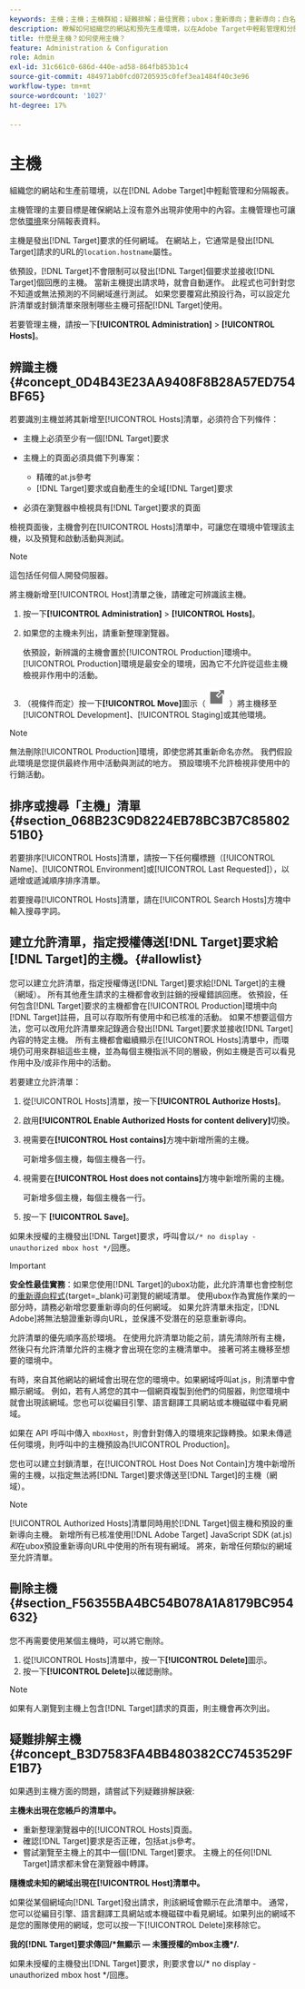 ```yaml
---
keywords: 主機；主機；主機群組；疑難排解；最佳實務；ubox；重新導向；重新導向；白名單；允許清單；黑名單；封鎖清單
description: 瞭解如何組織您的網站和預先生產環境，以在Adobe Target中輕鬆管理和分開的報表。
title: 什麼是主機？如何使用主機？
feature: Administration & Configuration
role: Admin
exl-id: 31c661c0-686d-440e-ad58-864fb853b1c4
source-git-commit: 484971ab0fcd07205935c0fef3ea1484f40c3e96
workflow-type: tm+mt
source-wordcount: '1027'
ht-degree: 17%

---
```


# 主機

組織您的網站和生產前環境，以在[!DNL Adobe Target]中輕鬆管理和分隔報表。

主機管理的主要目標是確保網站上沒有意外出現非使用中的內容。主機管理也可讓您依[環境](/help/main/administrating-target/environments.md)來分隔報表資料。

主機是發出[!DNL Target]要求的任何網域。 在網站上，它通常是發出[!DNL Target]請求的URL的`location.hostname`屬性。

依預設，[!DNL Target]不會限制可以發出[!DNL Target]個要求並接收[!DNL Target]個回應的主機。 當新主機提出請求時，就會自動運作。 此程式也可針對您不知道或無法預測的不同網域進行測試。 如果您要覆寫此預設行為，可以設定允許清單或封鎖清單來限制哪些主機可搭配[!DNL Target]使用。

若要管理主機，請按一下&#x200B;**[!UICONTROL Administration]** > **[!UICONTROL Hosts]**。

## 辨識主機 {#concept_0D4B43E23AA9408F8B28A57ED754BF65}

若要識別主機並將其新增至[!UICONTROL Hosts]清單，必須符合下列條件：

* 主機上必須至少有一個[!DNL Target]要求
* 主機上的頁面必須具備下列專案：

   * 精確的at.js參考
   * [!DNL Target]要求或自動產生的全域[!DNL Target]要求

* 必須在瀏覽器中檢視具有[!DNL Target]要求的頁面

檢視頁面後，主機會列在[!UICONTROL Hosts]清單中，可讓您在環境中管理該主機，以及預覽和啟動活動與測試。

>[!NOTE]
>
>這包括任何個人開發伺服器。

將主機新增至[!UICONTROL Host]清單之後，請確定可辨識該主機。

1. 按一下&#x200B;**[!UICONTROL Administration]** > **[!UICONTROL Hosts]**。
1. 如果您的主機未列出，請重新整理瀏覽器。

   依預設，新辨識的主機會置於[!UICONTROL Production]環境中。 [!UICONTROL Production]環境是最安全的環境，因為它不允許從這些主機檢視非作用中的活動。

1. （視條件而定）按一下&#x200B;**[!UICONTROL Move]**&#x200B;圖示（ ![移動圖示](/help/main/administrating-target/assets/icon-move.png) ）將主機移至[!UICONTROL Development]、[!UICONTROL Staging]或其他環境。

>[!NOTE]
>
>無法刪除[!UICONTROL Production]環境，即使您將其重新命名亦然。 我們假設此環境是您提供最終作用中活動與測試的地方。 預設環境不允許檢視非使用中的行銷活動。

## 排序或搜尋「主機」清單 {#section_068B23C9D8224EB78BC3B7C8580251B0}

若要排序[!UICONTROL Hosts]清單，請按一下任何欄標題（[!UICONTROL Name]、[!UICONTROL Environment]或[!UICONTROL Last Requested]），以遞增或遞減順序排序清單。

若要搜尋[!UICONTROL Hosts]清單，請在[!UICONTROL Search Hosts]方塊中輸入搜尋字詞。

## 建立允許清單，指定授權傳送[!DNL Target]要求給[!DNL Target]的主機。{#allowlist}

您可以建立允許清單，指定授權傳送[!DNL Target]要求給[!DNL Target]的主機（網域）。 所有其他產生請求的主機都會收到註銷的授權錯誤回應。 依預設，任何包含[!DNL Target]要求的主機都會在[!UICONTROL Production]環境中向[!DNL Target]註冊，且可以存取所有使用中和已核准的活動。 如果不想要這個方法，您可以改用允許清單來記錄適合發出[!DNL Target]要求並接收[!DNL Target]內容的特定主機。 所有主機都會繼續顯示在[!UICONTROL Hosts]清單中，而環境仍可用來群組這些主機，並為每個主機指派不同的層級，例如主機是否可以看見作用中及/或非作用中的活動。

若要建立允許清單：

1. 從[!UICONTROL Hosts]清單，按一下&#x200B;**[!UICONTROL Authorize Hosts]**。
1. 啟用&#x200B;**[!UICONTROL Enable Authorized Hosts for content delivery]**&#x200B;切換。
1. 視需要在&#x200B;**[!UICONTROL Host contains]**&#x200B;方塊中新增所需的主機。

   可新增多個主機，每個主機各一行。

1. 視需要在&#x200B;**[!UICONTROL Host does not contains]**&#x200B;方塊中新增所需的主機。

   可新增多個主機，每個主機各一行。

1. 按一下 **[!UICONTROL Save]**。

如果未授權的主機發出[!DNL Target]要求，呼叫會以`/* no display - unauthorized mbox host */`回應。

>[!IMPORTANT]
>
>**安全性最佳實務**：如果您使用[!DNL Target]的ubox功能，此允許清單也會控制您的[重新導向程式](https://experienceleague.adobe.com/docs/target-dev/developer/implement-email/working-with-redirectors.html){target=_blank}可瀏覽的網域清單。 使用ubox作為實施作業的一部分時，請務必新增您要重新導向的任何網域。 如果允許清單未指定，[!DNL Adobe]將無法驗證重新導向URL，並保護不受潛在的惡意重新導向。
>
>允許清單的優先順序高於環境。 在使用允許清單功能之前，請先清除所有主機，然後只有允許清單允許的主機才會出現在您的主機清單中。 接著可將主機移至想要的環境中。

有時，來自其他網站的網域會出現在您的環境中。如果網域呼叫at.js，則清單中會顯示網域。 例如，若有人將您的其中一個網頁複製到他們的伺服器，則您環境中就會出現該網域。您也可以從編目引擎、語言翻譯工具網站或本機磁碟中看見網域。

如果在 API 呼叫中傳入 `mboxHost`，則會針對傳入的環境來記錄轉換。如果未傳遞任何環境，則呼叫中的主機預設為[!UICONTROL Production]。

您也可以建立封鎖清單，在[!UICONTROL Host Does Not Contain]方塊中新增所需的主機，以指定無法將[!DNL Target]要求傳送至[!DNL Target]的主機（網域）。

>[!NOTE]
>
>[!UICONTROL Authorized Hosts]清單同時用於[!DNL Target]個主機和預設的重新導向主機。 新增所有已核准使用[!DNL Adobe Target] JavaScript SDK (at.js) *和*&#x200B;在ubox預設重新導向URL中使用的所有現有網域。 將來，新增任何類似的網域至允許清單。

## 刪除主機 {#section_F56355BA4BC54B078A1A8179BC954632}

您不再需要使用某個主機時，可以將它刪除。

1. 從[!UICONTROL Hosts]清單中，按一下&#x200B;**[!UICONTROL Delete]**&#x200B;圖示。
1. 按一下&#x200B;**[!UICONTROL Delete]**&#x200B;以確認刪除。

>[!NOTE]
>
>如果有人瀏覽到主機上包含[!DNL Target]請求的頁面，則主機會再次列出。

## 疑難排解主機 {#concept_B3D7583FA4BB480382CC7453529FE1B7}

如果遇到主機方面的問題，請嘗試下列疑難排解訣竅:

**主機未出現在您帳戶的清單中。**

* 重新整理瀏覽器中的[!UICONTROL Hosts]頁面。
* 確認[!DNL Target]要求是否正確，包括at.js參考。
* 嘗試瀏覽至主機上的其中一個[!DNL Target]要求。 主機上的任何[!DNL Target]請求都未曾在瀏覽器中轉譯。

**隨機或未知的網域出現在[!UICONTROL Host]清單中。**

如果從某個網域向[!DNL Target]發出請求，則該網域會顯示在此清單中。 通常，您可以從編目引擎、語言翻譯工具網站或本機磁碟中看見網域。如果列出的網域不是您的團隊使用的網域，您可以按一下[!UICONTROL Delete]來移除它。

**我的[!DNL Target]要求傳回/&#42;無顯示 — 未獲授權的mbox主機&#42;/.**

如果未授權的主機發出[!DNL Target]要求，則要求會以/&#42; no display - unauthorized mbox host &#42;/回應。
